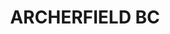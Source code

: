 ---
lastmod: '2025-04-06T06:05:21+00:00'
latitude: -19.7061005
layout: suburb
longitude: 145.7740021
postcode: '4108'
state: QLD
title: ARCHERFIELD BC
url: /qld/archerfield-bc/
---